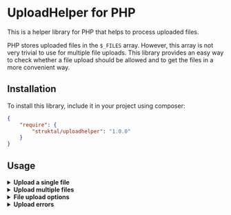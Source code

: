 # UploadHelper for PHP
This is a helper library for PHP that helps to process uploaded files.

PHP stores uploaded files in the `$_FILES` array. However, this array is not very trivial to use for multiple file uploads. This library provides an easy way to check whether a file upload should be allowed and to get the files in a more convenient way.

## Installation
To install this library, include it in your project using composer:
```json
{
    "require": {
        "struktal/uploadhelper": "1.0.0"
    }
}
```

## Usage
<details>
<summary><b>Upload a single file</b></summary>

The following example shows how to allow the upload of a single file.

Let's assume you have a form with a file input named `fileInputName`:
```html
<form method="post" enctype="multipart/form-data">
    <input type="file" name="fileInputName" id="file">
    <input type="submit" value="Upload">
</form>
```

In your PHP script that is called when the form is submitted, use the `UploadHelper` class to check whether the file upload should be allowed and to get the uploaded files:
```php
$uploadHelper = new UploadHelper();

// File Upload Options
$uploadHelper->setInputName("fileInputName") // Set the Name of the File Input
             ->setMultiple(false) // Only allow a single File
             ->setAllowedMimeTypes(["image/jpeg", "image/png"]) // Only allow JPEG and PNG Files
             ->setMaxSize(2) // Only allow Files up to 2 MiB
             ->handleUploadedFiles();

// Check if there were Errors during the Upload
if(!($uploadHelper->successful())) {
    $errors = $uploadHelper->getErrors();
    return;
}

// Get the uploaded File
$uploadedFile = $uploadHelper->getFiles();
```

If the file upload was successful, the `$uploadedFile` will be an array with the following structure:
```php
[
    [0] => [
        "name" => "file.jpeg",
        "type" => "image/jpeg",
        "tmp_name" => "/tmp/php/php1h4j1o",
        "error" => 0,
        "size" => 1024
    ]
]
```
</details>

<details>
<summary><b>Upload multiple files</b></summary>

The following example shows how to allow the upload of multiple files.

Let's assume you have a form with a file input named `fileInputName`, with the `multiple` attribute set:
```html
<form method="post" enctype="multipart/form-data">
    <input type="file" name="fileInputName" id="file" multiple>
    <input type="submit" value="Upload">
</form>
```

In your PHP script that is called when the form is submitted, use the `UploadHelper` class to check whether the file upload should be allowed and to get the uploaded files:
```php
$uploadHelper = new UploadHelper();

// File Upload Options
$uploadHelper->setInputName("fileInputName") // Set the Name of the File Input
             ->setMultiple(true) // Allow multiple Files
             ->setAllowedMimeTypes(["image/jpeg", "image/png"]) // Only allow JPEG and PNG Files
             ->setMaxSize(2) // Only allow Files up to 2 MiB
             ->handleUploadedFiles();

// Check if there were Errors during the Upload
if(!($uploadHelper->successful())) {
    $errors = $uploadHelper->getErrors();
    return;
}

// Get the uploaded Files
$uploadedFiles = $uploadHelper->getFiles();
```

If the file upload was successful, the `$uploadedFiles` will be an array with the following structure:
```php
[
    [0] => [
        "name" => "file1.jpeg",
        "type" => "image/jpeg",
        "tmp_name" => "/tmp/php/php1h4j1o",
        "error" => 0,
        "size" => 1024
    ],
    [1] => [
        "name" => "file2.jpeg",
        "type" => "image/jpeg",
        "tmp_name" => "/tmp/php/php1h4j1o",
        "error" => 0,
        "size" => 1024
    ],
    // ...
]
```
</details>

<details>
<summary><b>File upload options</b></summary>

The following options can be set for the file upload:

| Option                                         | Description                                    | Default                             |
|------------------------------------------------|------------------------------------------------|-------------------------------------|
| `setInputName(string $inputName)`              | Sets the name of the file input.               | -                                   |
| `setMultiple(bool $multiple)`                  | Sets whether multiple files should be allowed. | `false`                             |
| `setAllowedMimeTypes(array $allowedMimeTypes)` | Sets the allowed mime types.                   | `[]` (All uploads will be rejected) |
| `setMaxSize(int $maxSize)`                     | Sets the maximum size of the file in MiB.      | `∞` (No maximum size)               |
</details>

<details>
<summary><b>Upload errors</b></summary>

You can check whether there were errors during the file upload with the `successful()` method. It returns `true` if there were no errors and `false` if there was at least one error.

Errors that occur during the file upload can be retrieved with the `getErrors()` method. It returns them as Enum values of the `UploadError` class. There are the following errors:

| Error                     | Code | Description                                                                            |
|---------------------------|------|----------------------------------------------------------------------------------------|
| `UPLOAD_ERR_NOT_UPLOADED` | `0` | The file was not uploaded via HTTP POST or the PHP upload error is not `UPLOAD_ERR_OK`. |
| `UPLOAD_ERR_TYPE`         | `1` | The file type is not allowed.                                                           |
| `UPLOAD_ERR_SIZE`         | `2` | The file size is too large.                                                             |
| `UPLOAD_ERR_MULTIPLE`     | `3` | Multiple files were uploaded, but only a single file is allowed.                        |
</details>

